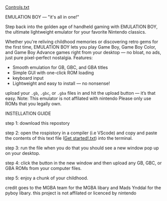[Controls.txt](https://github.com/user-attachments/files/20682036/Controls.txt)


 EMULATION BOY — "it's all in one!"

Step back into the golden age of handheld gaming with EMULATION BOY, the ultimate lightweight emulator for your favorite Nintendo classics.

Whether you're reliving childhood memories or discovering retro gems for the first time, EMULATION BOY lets you play Game Boy, Game Boy Color, and Game Boy Advance games right from your desktop — no bloat, no ads, just pure pixel-perfect nostalgia.
 Features:

*  Smooth emulation for GB, GBC, and GBA titles
*  Simple GUI with one-click ROM loading
*  keyboard input
*  Lightweight and easy to install — no nonsense!

 upload your `.gb`, `.gbc`, or `.gba` files in and hit the upload button — it’s that easy.
Note: This emulator is not affilated with nintendo
  Please only use ROMs that you legally own.



INSTELLATION GUIDE

step 1: download this repostory

step 2: open the rospistory in a compiler (i.e VScode) and copy and paste the contents of this text file ([Get started!.txt](https://github.com/user-attachments/files/20682037/Get.started.txt)) into the terminal.

step 3: run the file when you do that you should see a new window pop up on your desktop.

step 4: click the button in the new window and then upload any GB, GBC, or GBA ROMs from your computer files.

step 5: enjoy a chunk of your childhood.


credit goes to the MGBA team for the MGBA libary and Mads Ynddal for the pyboy libary.
this project is not affilated or licenced by nintendo
